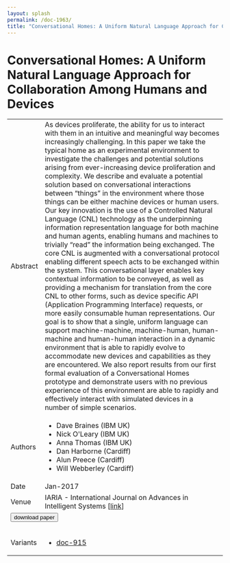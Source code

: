 ```yaml
---
layout: splash
permalink: /doc-1963/
title: "Conversational Homes: A Uniform Natural Language Approach for Collaboration Among Humans and Devices"
---
```


# Conversational Homes: A Uniform Natural Language Approach for Collaboration Among Humans and Devices

<table>
    <tbody>
    <tr>
        <td>Abstract</td>
        <td>As devices proliferate, the ability for us to interact with them in an intuitive and meaningful way becomes increasingly challenging. In this paper we take the typical home as an experimental environment to investigate the challenges and potential solutions arising from ever-increasing device proliferation and complexity. We describe and evaluate a potential solution based on conversational interactions between “things” in the environment where those things can be either machine devices or human users. Our key innovation is the use of a Controlled Natural Language (CNL) technology as the underpinning information representation language for both machine and human agents, enabling humans and machines to trivially “read” the information being exchanged. The core CNL is augmented with a conversational protocol enabling different speech acts to be exchanged within the system. This conversational layer enables key contextual information to be conveyed, as well as providing a mechanism for translation from the core CNL to other forms, such as device specific API (Application Programming Interface) requests, or more easily consumable human representations. Our goal is to show that a single, uniform language can support machine-machine, machine-human, human-machine and human-human interaction in a dynamic environment that is able to rapidly evolve to accommodate new devices and capabilities as they are encountered. We also report results from our first formal evaluation of a Conversational Homes prototype and demonstrate users with no previous experience of this environment are able to rapidly and effectively interact with simulated devices in a number of simple scenarios.</td>
    </tr>
    <tr>
        <td>Authors</td>
        <td>
            <ul>
                <li>Dave Braines (IBM UK)</li>
                <li>Nick O'Leary (IBM UK)</li>
                <li>Anna Thomas (IBM UK)</li>
                <li>Dan Harborne (Cardiff)</li>
                <li>Alun Preece (Cardiff)</li>
                <li>Will Webberley (Cardiff)</li>
            </ul>
        </td>
    </tr>
    <tr>
        <td>Date</td>
        <td>Jan-2017</td>
    </tr>
    <tr>
        <td>Venue</td>
        <td>IARIA - International Journal on Advances in Intelligent Systems [<a href="http://orca.cf.ac.uk/108371/">link</a>]</td>
    </tr>
        <tr>
            <td colspan="2">
                <form method="get" action="http://orca.cf.ac.uk/108371/">
                    <button type="submit">download paper</button>
                </form>
            </td>
        </tr>
        <tr>
            <td>Variants</td>
            <td>
                <ul>
                    <li><a href="\doc-915\">doc-915</a></li>
                </ul>
            </td>
        </tr>
    </tbody>
</table>
